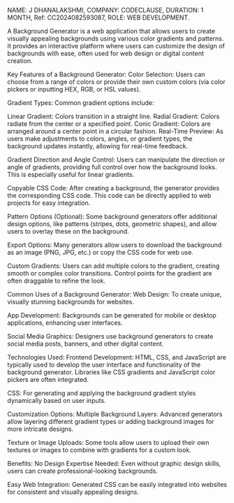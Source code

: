 NAME: J DHANALAKSHMI,
COMPANY: CODECLAUSE,
DURATION: 1 MONTH,
Ref: CC2024082593087,
ROLE: WEB DEVELOPMENT.

A Background Generator is a web application that allows users to create visually appealing backgrounds using various color gradients and patterns. It provides an interactive platform where users can customize the design of backgrounds with ease, often used for web design or digital content creation.

Key Features of a Background Generator:
Color Selection:
Users can choose from a range of colors or provide their own custom colors (via color pickers or inputting HEX, RGB, or HSL values).

Gradient Types:
Common gradient options include:

Linear Gradient: Colors transition in a straight line.
Radial Gradient: Colors radiate from the center or a specified point.
Conic Gradient: Colors are arranged around a center point in a circular fashion.
Real-Time Preview:
As users make adjustments to colors, angles, or gradient types, the background updates instantly, allowing for real-time feedback.

Gradient Direction and Angle Control:
Users can manipulate the direction or angle of gradients, providing full control over how the background looks. This is especially useful for linear gradients.

Copyable CSS Code:
After creating a background, the generator provides the corresponding CSS code. This code can be directly applied to web projects for easy integration.

Pattern Options (Optional):
Some background generators offer additional design options, like patterns (stripes, dots, geometric shapes), and allow users to overlay these on the background.

Export Options:
Many generators allow users to download the background as an image (PNG, JPG, etc.) or copy the CSS code for web use.

Custom Gradients:
Users can add multiple colors to the gradient, creating smooth or complex color transitions. Control points for the gradient are often draggable to refine the look.

Common Uses of a Background Generator:
Web Design:
To create unique, visually stunning backgrounds for websites.

App Development:
Backgrounds can be generated for mobile or desktop applications, enhancing user interfaces.

Social Media Graphics:
Designers use background generators to create social media posts, banners, and other digital content.

Technologies Used:
Frontend Development:
HTML, CSS, and JavaScript are typically used to develop the user interface and functionality of the background generator. Libraries like CSS gradients and JavaScript color pickers are often integrated.

CSS:
For generating and applying the background gradient styles dynamically based on user inputs.

Customization Options:
Multiple Background Layers:
Advanced generators allow layering different gradient types or adding background images for more intricate designs.

Texture or Image Uploads:
Some tools allow users to upload their own textures or images to combine with gradients for a custom look.

Benefits:
No Design Expertise Needed:
Even without graphic design skills, users can create professional-looking backgrounds.

Easy Web Integration:
Generated CSS can be easily integrated into websites for consistent and visually appealing designs.
